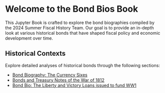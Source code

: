 # Welcome to the Bond Bios Book

This Jupyter Book is crafted to explore the bond biographies compiled by the 2024 Summer Fiscal History Team. Our goal is to provide an in-depth look at various historical bonds that have shaped fiscal policy and economic development over time.

## Historical Contexts

Explore detailed analyses of historical bonds through the following sections:

- [Bond Biography: The Currency Sixes](./BondBios%20-%20The%20Currency%20Sixes.ipynb)
- [Bonds and Treasury Notes of the War of 1812](./war_1812.ipynb)
- [Bond Bio: The Liberty and Victory Loans issued to fund WW1](./ww1_vic_lib.ipynb)


